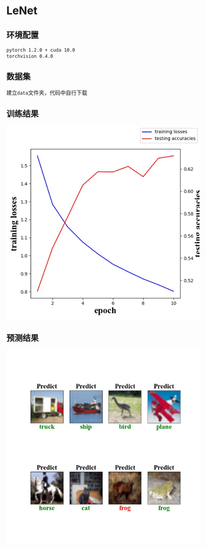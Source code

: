 # LeNet

## 环境配置
```
pytorch 1.2.0 + cuda 10.0
torchvision 0.4.0
```

## 数据集
建立`data`文件夹，代码中自行下载

## 训练结果
![LeNet训练结果](./result/train.jpg)

## 预测结果
![LeNet预测结果](./result/predict.jpg)